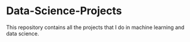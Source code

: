 # Data-Science-Projects
This repository contains all the projects that I do in machine learning and data science.
